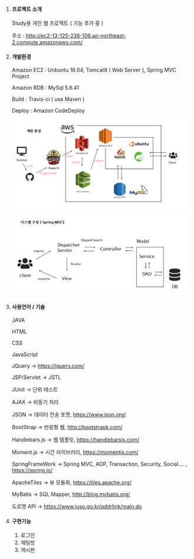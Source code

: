 1. #### 프로젝트 소개

   Study용 개인 웹 프로젝트 ( 기능 추가 중 )

   주소 : http://ec2-13-125-236-106.ap-northeast-2.compute.amazonaws.com/

2. #### 개발환경

   Amazon EC2 : Unbuntu 18.04, Tomcat8 ( Web Server ), Spring MVC Project

   Amazon RDB : MySql 5.6.41

   Build : Travis-ci ( use Maven )

   Deploy : Amazon CodeDeploy

   ![개발환경](https://github.com/KangPilGyu/kworld/blob/alwaysUpdatePlz/%EA%B0%9C%EB%B0%9C%ED%99%98%EA%B2%BD.png)

   ![시스템구성](https://github.com/KangPilGyu/kworld/blob/alwaysUpdatePlz/%EC%8B%9C%EC%8A%A4%ED%85%9C%EA%B5%AC%EC%84%B1.png)

3. #### 사용언어 / 기술

   JAVA

   HTML

   CSS

   JavaScript

   JQuery -> https://jquery.com/

   JSP/Servlet -> JSTL 

   JUnit -> 단위 테스트

   AJAX -> 비동기 처리

   JSON -> 데이터 전송 포맷, https://www.json.org/

   BootStrap -> 반응형 웹, http://bootstrapk.com/ 

   Handlebars.js -> 웹 템플릿, https://handlebarsjs.com/

   Moment.js -> 시간 라이브러리, https://momentjs.com/

   SpringFrameWork -> Spring MVC, AOP, Transaction, Security, Social.... , https://spring.io/

   ApacheTiles -> 뷰 모듈화, https://tiles.apache.org/

   MyBatis -> SQL Mapper, http://blog.mybatis.org/

   도로명 API -> https://www.juso.go.kr/addrlink/main.do

4. #### 구현기능

   1. 로그인
   2. 채팅방
   3. 게시판
